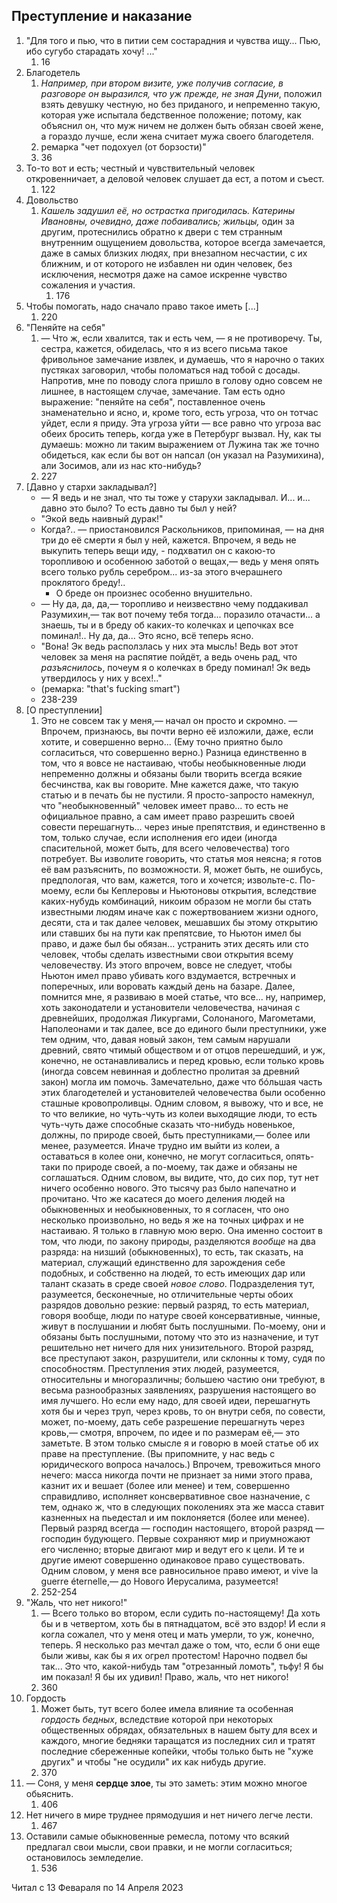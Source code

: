 ## Преступление и наказание

1.  "Для того и пью, что в питии сем состарадния и чувства ищу... Пью, ибо сугубо старадать хочу! ..." 
    1. 16
2. Благодетель
    1.  *Например, при втором визите, уже получив согласие, в разговоре он выразился, что уж прежде, не зная Дуни*, положил взять девушку честную, но без приданого, и непременно такую, которая уже испытала бедственное положение; потому, как объяснил он, что муж ничем не должен быть обязан своей жене, а гораздо лучше, если жена считает мужа своего благодетеля.
    1. ремарка "чет подохуел (от борзости)" 
    1. 36
1. То-то вот и есть; честный и чувствительный человек откровенничает, а деловой человек слушает да ест, а потом и съест.
    1. 122
4. Довольство
    1.  _Кашель задушил её, но острастка пригодилась. Катерины Ивановны, очевидно, даже побаивались; жильцы,_ один за другим, протеснились обратно к двери с тем странным внутренним ощущением довольства, которое всегда замечается, даже в самых близких людях, при внезапном несчастии, с их ближним, и от которого не избавлен ни один человек, без исключения, несмотря даже на самое искренне чувство сожаления и участия.
        1. 176
5. Чтобы помогать, надо сначало право такое иметь \[...]
    1. 220
6. "Пеняйте на себя"
    1. — Что ж, если хвалится, так и есть чем, — я не противоречу. Ты, сестра, кажется, обиделась, что я из всего письма такое фривольное замечание извлек, и думаешь, что я нарочно о таких пустяках заговорил, чтобы поломаться над тобой с досады. Напротив, мне по поводу слога пришло в голову одно совсем не лишнее, в настоящем случае, замечание. Там есть одно выражение: "пеняйте на себя", поставленное очень знаменательно и ясно, и, кроме того, есть угроза, что он тотчас уйдет, если я приду. Эта угроза уйти — все равно что угроза вас обеих бросить теперь, когда уже в Петербург вызвал. Ну, как ты думаешь: можно ли таким выражением от Лужина так же точно обидеться, как если бы вот он напсал (он указал на Разумихина), али Зосимов, али из нас кто-нибудь?
    1. 227
7. \[Давно у стархи закладывал?]
    + — Я ведь и не знал, что ты тоже у старухи закладывал. И... и... давно это было? То есть давно ты был у ней?
    + "Экой ведь наивный дурак!"
    + Когда?.. — приостановился Раскольников, припоминая, — на дня три до её смерти я был у ней, кажется. Впрочем, я ведь не выкупить теперь вещи иду, - подхватил он с какою-то торопливою и особенною заботой о вещах,— ведь у меня опять всего только рубль серебром... из-за этого вчерашнего проклятого бреду!..
        + О бреде он произнес особенно внушительно.
    + — Ну да, да, да,— торопливо и неизвествно чему поддакивал Разумихин,— так вот почему тебя тогда... поразило отачасти... а знаешь, ты и в бреду об каких-то колечках и цепочках все поминал!.. Ну да, да... Это ясно, всё теперь ясно.
    + "Вона! Эк ведь расползлась у них эта мысль! Ведь вот этот человек за меня на распятие пойдёт, а ведь очень рад, что _разъяснилось_, почеум я о колечках в бреду поминал! Эк ведь утвердилось у них у всех!.."
    + (ремарка: "that's fucking smart")
    + 238-239
8. \[О преступлении]
    1. Это не совсем так у меня,— начал он просто и скромно. — Впрочем, признаюсь, вы почти верно её изложили, даже, если хотите, и совершенно верно... (Ему точно приятно было согласиться, что совершенно верно.) Разница единственно в том, что я вовсе не настаиваю, чтобы необыкновенные люди непременно должны и обязаны были творить всегда всякие бесчинства, как вы говорите. Мне кажется даже, что такую статью и в печать бы не пустили. Я просто-запросто намекнул, что "необыкновенный" человек имеет право... то есть не официальное правно, а сам имеет право разрешить своей совести перешагнуть... через иные препятствия, и единственно в том, только случае, если исполнения его идеи (иногда спасительной, может быть, для всего человечества) того потребует. Вы изволите говорить, что статья моя неясна; я готов её вам разъяснить, по возможности. Я, может быть, не ошибусь, предпологая, что вам, кажется, того и хочется; извольте-с. По-моему, если бы Кеплеровы и Ньютоновы открытия, вследствие каких-нубудь комбинаций, никоим образом не могли бы стать известными людям иначе как с пожертвованием жизни одного, десяти, ста и так далее человек, мешавших бы этому открытию или ставших бы на пути как препятсвие, то Ньютон имел бы право, и даже был бы обязан... устранить этих десять или сто человек, чтобы сделать известными свои открытия всему человечеству. Из этого впрочем, вовсе не следует, чтобы Ньютон имел право убивать кого вздумается, встречных и поперечных, или воровать каждый день на базаре. Далее, помнится мне, я развиваю в моей статье, что все... ну, например, хоть законодатели и установители человечества, начиная с древнейших, продолжая Ликургами, Солонаного, Магометами, Наполеонами и так далее, все до единого были преступники, уже тем одним, что, давая новый закон, тем самым нарушали древний, свято чтимый обществом и от отцов перешедший, и уж, конечно, не останавливались и перед кровью, если только кровь (иногда совсем невинная и доблестно пролитая за древний закон) могла им помочь. Замечательно, даже что бóльшая часть этих благодетелей и установителей человечества были особенно сташные кровопроливцы. Одним словом, я вывожу, что и все, не то что великие, но чуть-чуть из колеи выходящие люди, то есть чуть-чуть даже способные сказать что-нибудь новенькое, должны, по природе своей, быть преступниками,— более или менее, разумеется. Иначе трудно им выйти из колеи, а оставаться в колее они, конечно, не могут согласиться, опять-таки по природе своей, а по-моему, так даже и обязаны не соглашаться. Одним словом, вы видите, что, до сих пор, тут нет ничего особенно нового. Это тысячу раз было напечатно и прочитано. Что же касатеся до моего деления людей на обыкновенных и необыкновенных, то я согласен, что оно несколько произвольно, но ведь я же на точных цифрах и не настаиваю. Я только в главную мою верю. Она именно состоит в том, что люди, по закону природы, разделяются _вообще_ на два разряда: на низший (обыкновенных), то есть, так сказать, на материал, служащий единственно для зарождения себе подобных, и собственно на людей, то есть имеющих дар или талант сказать в среде своей _новое слово_. Подразделения тут, разумеется, бесконечные, но отличительные черты обоих разрядов довольно резкие: первый разряд, то есть материал, говоря вообще, люди по натуре своей консервативные, чинные, живут в послушании и любят быть послушными. По-моему, они и обязаны быть послушными, потому что это из назначение, и тут решительно нет ничего для них унизительного. Второй разряд, все преступают закон, разрушители, или склонны к тому, судя по способностям. Преступления этих людей, разумеется, относительны и многоразличны; большею частию они требуют, в весьма разнообразных заявлениях, разрушения настоящего во имя лучшего. Но если ему надо, для своей идеи, перешагнуть хотя бы и через труп, через кровь, то он внутри себя, по совести, может, по-моему, дать себе разрешение перешагнуть через кровь,— смотря, впрочем, по идее и по размерам её,— это заметьте. В этом только смысле я и говорю в моей статье об их праве на преступление. (Вы припомните, у нас ведь с юридического вопроса началось.) Впрочем, тревожиться много нечего: масса никогда почти не признает за ними этого права, казнит их и вешает (более или менее) и тем, совершенно справидливо, исполняет консвервативное свое назначение, с тем, однако ж, что в следующих поколениях эта же масса ставит казненных на пьедестал и им поклоняется (более или менее). Первый разряд всегда — господин настоящего, второй разряд — господин будующего. Первые сохраняют мир и приумножают его численно; вторые двигают мир и ведут его к цели. И те и другие имеют совершенно одинаковое право существовать. Одним словом, у меня все равносильное право имеют, и vive la guerre éternelle,— до Нового Иерусалима, разумеется!
    1. 252-254
9. "Жаль, что нет никого!"
    1. — Всего только во втором, если судить по-настоящему! Да хоть бы и в четвертом, хоть бы в пятнадцатом, всё это вздор! И если я когла сожалел, что у меня отец и мать умерли, то уж, конечно, теперь. Я несколько раз мечтал даже о том, что, если б они еще были живы,  как бы я их огрел протестом! Нарочно подвел бы так... Это что, какой-нибудь там "отрезанный ломоть", тьфу! Я бы им показал! Я бы их удивил! Право, жаль, что нет никого!
    1. 360
10. Гордость
    1. Может быть, тут всего более имела влияние та особенная _гордость бедных_, вследствие которой при некоторых общественных обрядах, обязательных в нашем быту для всех и каждого, многие бедняки таращатся из последних сил и тратят последние сбереженные копейки, чтобы только быть не "хуже других" и чтобы "не осудили" их как нибудь другие.
    1. 370
11. — Соня, у меня **сердце злое**, ты это заметь: этим можно многое обьяснить.
    1. 406
12. Нет ничего в мире труднее прямодушия и нет ничего легче лести.
    1. 467
13. Оставили самые обыкновенные ремесла, потому что всякий предлагал свои мысли, свои правки, и не могли согласиться; остановилось земледелие.
    1. 536

Читал с 13 Февараля по 14 Апреля 2023